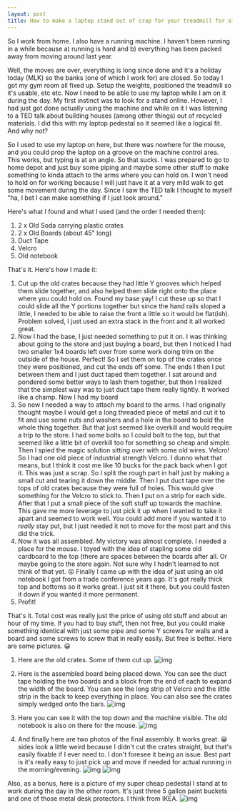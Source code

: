 ```yaml
---
layout: post
title: How to make a laptop stand out of crap for your treadmill for almost free 😀
---
```


So I work from home. I also have a running machine. I haven't been running in a while because a) running is hard and b) everything has been packed away from moving around last year.

Well, the moves are over, everything is long since done and it's a holiday today (MLK) so the banks (one of which I work for) are closed. So today I got my gym room all fixed up. Setup the weights, positioned the treadmill so it's usable, etc etc. Now I need to be able to use my laptop while I am on it during the day. My first instinct was to look for a stand online. However, I had just got done actually using the machine and while on it I was listening to a TED talk about building houses (among other things) out of recycled materials. I did this with my laptop pedestal so it seemed like a logical fit. And why not?

So I used to use my laptop on here, but there was nowhere for the mouse, and you could prop the laptop on a groove on the machine control area. This works, but typing is at an angle. So that sucks. I was prepared to go to home depot and just buy some piping and maybe some other stuff to make something to kinda attach to the arms where you can hold on. I won't need to hold on for working because I will just have it at a very mild walk to get some movement during the day. Since I saw the TED talk I thought to myself "ha, I bet I can make something if I just look around."

Here's what I found and what I used (and the order I needed them):

1. 2 x Old Soda carrying plastic crates
2. 2 x Old Boards (about 45" long)
3. Duct Tape
4. Velcro
5. Old notebook

That's it. Here's how I made it:

1. Cut up the old crates because they had little Y grooves which helped them slide together, and also helped them slide right onto the place where you could hold on. Found my base yay! I cut these up so that I could slide all the Y portions together but since the hand rails sloped a little, I needed to be able to raise the front a little so it would be flat(ish). Problem solved, I just used an extra stack in the front and it all worked great.
2. Now I had the base, I just needed something to put it on. I was thinking about going to the store and just buying a board, but then I noticed I had two smaller 1x4 boards left over from some work doing trim on the outside of the house. Perfect! So I set them on top of the crates once they were positioned, and cut the ends off some. The ends I then I put between them and I just duct taped them together. I sat around and pondered some better ways to lash them together, but then I realized that the simplest way was to just duct tape them really tightly. It worked like a champ. Now I had my board
3. So now I needed a way to attach my board to the arms. I had originally thought maybe I would get a long threaded piece of metal and cut it to fit and use some nuts and washers and a hole in the board to bold the whole thing together. But that just seemed like overkill and would require a trip to the store. I had some bolts so I could bolt to the top, but that seemed like a little bit of overkill too for something so cheap and simple. Then I spied the magic solution sitting over with some old wires. Velcro! So I had one old piece of industrial strength Velcro. I dunno what that means, but I think it cost me like 10 bucks for the pack back when I got it. This was just a scrap. So I split the rough part in half just by making a small cut and tearing it down the middle. Then I put duct tape over the tops of old crates because they were full of holes. This would give something for the Velcro to stick to. Then I put on a strip for each side. After that I put a small piece of the soft stuff up towards the machine. This gave me more leverage to just pick it up when I wanted to take it apart and seemed to work well. You could add more if you wanted it to *really* stay put, but I just needed it not to move for the most part and this did the trick.
4. Now it was all assembled. My victory was almost complete. I needed a place for the mouse. I toyed with the idea of stapling some old cardboard to the top (there are spaces between the boards after all. Or maybe going to the store again. Not sure why I hadn't learned to not think of that yet. 😛 Finally I came up with the idea of just using an old notebook I got from a trade conference years ago. It's got really thick top and bottoms so it works great. I just sit it there, but you could fasten it down if you wanted it more permanent.
5. Profit!

That's it. Total cost was really just the price of using old stuff and about an hour of my time. If you had to buy stuff, then not free, but you could make something identical with just some pipe and some Y screws for walls and a board and some screws to screw that in really easily. But free is better. Here are some pictures. 😀

1. Here are the old crates. Some of them cut up.
![img](http://www.drowningintechnicaldebt.com/images/www_drowningintechnicaldebt_com/royashbrook/011711_2343_Howtomakeal1.png)

2. Here is the assembled board being placed down. You can see the duct tape holding the two boards and a block from the end of each to expand the width of the board. You can see the long strip of Velcro and the little strip in the back to keep everything in place. You can also see the crates simply wedged onto the bars.
![img](http://www.drowningintechnicaldebt.com/images/www_drowningintechnicaldebt_com/royashbrook/011711_2343_Howtomakeal2.png)

3. Here you can see it with the top down and the machine visible. The old notebook is also on there for the mouse.
![img](http://www.drowningintechnicaldebt.com/images/www_drowningintechnicaldebt_com/royashbrook/011711_2343_Howtomakeal3.png)

4. And finally here are two photos of the final assembly. It works great. 😀 sides look a little weird because I didn't cut the crates straight, but that's easily fixable if I ever need to. I don't foresee it being an issue. Best part is it's really easy to just pick up and move if needed for actual running in the morning/evening.
![img](http://www.drowningintechnicaldebt.com/images/www_drowningintechnicaldebt_com/royashbrook/011711_2343_Howtomakeal4.png)
![img](http://www.drowningintechnicaldebt.com/images/www_drowningintechnicaldebt_com/royashbrook/011711_2343_Howtomakeal5.png)

Also, as a bonus, here is a picture of my super cheap pedestal I stand at to work during the day in the other room. It's just three 5 gallon paint buckets and one of those metal desk protectors. I think from IKEA.
![img](http://www.drowningintechnicaldebt.com/images/www_drowningintechnicaldebt_com/royashbrook/011711_2343_Howtomakeal6.png)

